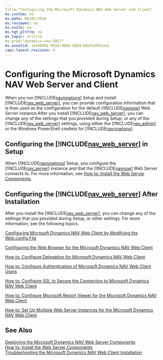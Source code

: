 ```yaml
---
title:"Configuring the Microsoft Dynamics NAV Web Server and Client"
ms.custom: na
ms.date: 06/05/2016
ms.reviewer: na
ms.suite: na
ms.tgt_pltfrm: na
ms.topic: article
ms-prod:"dynamics-nav-2017"
ms.assetid: 1ee96402-932d-466b-b829-b9a7e20fe3a3
caps.latest.revision: 4
---
```

# Configuring the Microsoft Dynamics NAV Web Server and Client
When you run [!INCLUDE[navnowlong](includes/navnowlong_md.md)] Setup and install [!INCLUDE[nav_web_server](includes/nav_web_server_md.md)], you can provide configuration information that is then used as the configuration for the default [!INCLUDE[navnow](includes/navnow_md.md)] Web Server instance.After you install [!INCLUDE[nav_web_server](includes/nav_web_server_md.md)], you can change any of the settings that you provided during Setup, or any of the [!INCLUDE[nav_web_server](includes/nav_web_server_md.md)] settings, using either the [!INCLUDE[nav_admin](includes/nav_admin_md.md)] or the Windows PowerShell cmdlets for [!INCLUDE[navnowlong](includes/navnowlong_md.md)].  
  
## Configuring the [!INCLUDE[nav_web_server](includes/nav_web_server_md.md)] in Setup  
 When [!INCLUDE[navnowlong](includes/navnowlong_md.md)] Setup, you configure the [!INCLUDE[nav_server](includes/nav_server_md.md)] instance and that the [!INCLUDE[navnow](includes/navnow_md.md)] Web Server connects to. For more information, see [How to: Install the Web Server Components](../Topic/How%20to:%20Install%20the%20Web%20Server%20Components.md).  
  
## Configuring the [!INCLUDE[nav_web_server](includes/nav_web_server_md.md)] After Installation  
 After you install the [!INCLUDE[nav_web_server](includes/nav_web_server_md.md)], you can change any of the settings that you provided during Setup, or other settings. For more information, see the following topics.  
  
 [Configuring Microsoft Dynamics NAV Web Client by Modifying the Web.config File](Configuring-Microsoft-Dynamics-NAV-Web-Client-by-Modifying-the-Web.config-File.md)  
  
 [Configuring the Web Browser for the Microsoft Dynamics NAV Web Client](Configuring-the-Web-Browser-for-the-Microsoft-Dynamics-NAV-Web-Client.md)  
  
 [How to: Configure Delegation for Microsoft Dynamics NAV Web Client](../Topic/How%20to:%20Configure%20Delegation%20for%20Microsoft%20Dynamics%20NAV%20Web%20Client.md)  
  
 [How to: Configure Authentication of Microsoft Dynamics NAV Web Client Users](../Topic/How%20to:%20Configure%20Authentication%20of%20Microsoft%20Dynamics%20NAV%20Web%20Client%20Users.md)  
  
 [How to: Configure SSL to Secure the Connection to Microsoft Dynamics NAV Web Client](../Topic/How%20to:%20Configure%20SSL%20to%20Secure%20the%20Connection%20to%20Microsoft%20Dynamics%20NAV%20Web%20Client.md)  
  
 [How to: Configure Microsoft Report Viewer for the Microsoft Dynamics NAV Web Client](../Topic/How%20to:%20Configure%20Microsoft%20Report%20Viewer%20for%20the%20Microsoft%20Dynamics%20NAV%20Web%20Client.md)  
  
 [How to: Set Up Multiple Web Server Instances for the Microsoft Dynamics NAV Web Client](../Topic/How%20to:%20Set%20Up%20Multiple%20Web%20Server%20Instances%20for%20the%20Microsoft%20Dynamics%20NAV%20Web%20Client.md)  
  
## See Also  
 [Deploying the Microsoft Dynamics NAV Web Server Components](Deploying-the-Microsoft-Dynamics-NAV-Web-Server-Components.md)   
 [How to: Install the Web Server Components](../Topic/How%20to:%20Install%20the%20Web%20Server%20Components.md)   
 [Troubleshooting the Microsoft Dynamics NAV Web Client Installation](Troubleshooting-the-Microsoft-Dynamics-NAV-Web-Client-Installation.md)